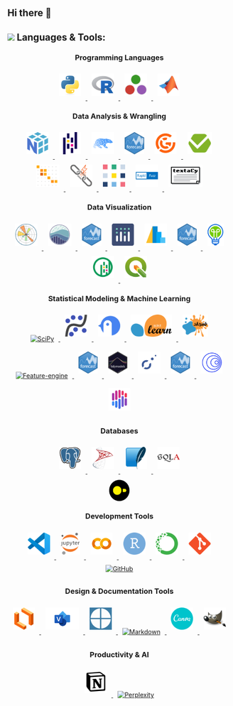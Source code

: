 ## Hi there 👋



<!-- LANGUAGES AND TOOLS SECTION -->
## <img src="https://media2.giphy.com/media/QssGEmpkyEOhBCb7e1/giphy.gif?cid=ecf05e47a0n3gi1bfqntqmob8g9aid1oyj2wr3ds3mg700bl&rid=giphy.gif" width ="25"> **Languages & Tools:**

<!-- > **Note:** All icon links and their sources are maintained in [assets/icon_links.md](assets/icon_links.md) for easy updates and maintenance. -->

<div align="center">

  <!-- Programming Languages -->
  <h3>Programming Languages</h3>
  <a href="https://www.python.org/" target="_blank"> <!-- Python -->
    <img style="margin: 10px" src="images/python-original.svg" alt="Python" height ="50"/>
  </a>
<a href="https://www.r-project.org/" target="_blank"> <!-- R -->
    <img style="margin: 10px" src="images/r-original.svg" alt="R" height ="50"/>
  </a>
  <a href="https://julialang.org/" target="_blank"> <!-- Julia -->
    <img style="margin: 10px" src="images/julia-original.svg" alt="Julia" height ="50"/>
  </a>
<a href="https://www.mathworks.com/products/matlab.html" target="_blank"> <!-- MATLAB -->
    <img style="margin: 10px" src="images/matlab-original.svg" alt="MATLAB" height ="50"/>
  </a>



  <!-- Data Analysis -->
  <h3>Data Analysis & Wrangling</h3>
<a href="https://numpy.org/doc/" target="_blank"> <!-- NumPy -->
    <img style="margin: 10px" src="images/numpy-original.svg" alt="NumPy" height ="50"/>
  </a>
  <a href="https://pandas.pydata.org/docs/" target="_blank"> <!-- Pandas -->
    <img style="margin: 10px" src="images/pandas-original.svg" alt="Pandas" height ="50"/>
  </a>
<a href="https://pola.rs/" target="_blank"> <!-- Polars -->
    <img style="margin: 10px" src="images/1.img" alt="Polars" height ="50"/>
  </a>
<a href="https://www.tidyverse.org/" target="_blank"> <!-- tidyverse -->
    <img style="margin: 10px" src="images/logo.png" alt="tidyverse" height ="50"/>
  </a>
<a href="https://greatexpectations.io/" target="_blank"> <!-- Great Expectations -->
    <img style="margin: 10px" src="images/2.img" alt="Great Expectations" height ="50"/>
  </a>
<a href="https://pandera.readthedocs.io/en/stable/" target="_blank"> <!-- Pandera -->
    <img style="margin: 10px" src="images/pandera-logo.png" alt="Pandera" height ="50"/>
  </a>
<a href="https://recordlinkage.readthedocs.io/en/latest/" target="_blank"> <!-- Recordlinkage -->
  <img style="margin: 10px" src="images/recordlinkage_icon.png" alt="Recordlinkage" height="50"/>
  </a>
<a href="https://moj-analytical-services.github.io/splink/index.html" target="_blank"> <!-- Splink -->
  <img style="margin: 10px" src="images/splink_icon.png" alt="Splink" height="50"/>
  </a>
<a href="https://github.com/dedupeio/dedupe" target="_blank"> <!-- Dedupe -->
    <img style="margin: 10px" src="images/3.img" alt="Dedupe" height ="50"/>
  </a>
<a href="https://rapidfuzz.github.io/RapidFuzz/" target="_blank"> <!-- RapidFuzz -->
    <img style="margin: 10px" src="images/4.img" alt="RapidFuzz" height ="50"/>
  </a>
<a href="https://textacy.readthedocs.io/en/latest/" target="_blank"> <!-- Textacy -->
    <img style="margin: 10px" src="images/5.img" alt="Textacy" height ="50"/>
  </a>

  </a>



  <!-- Data Visualization -->
  <h3>Data Visualization</h3>
<a href="https://matplotlib.org/" target="_blank"> <!-- Matplotlib -->
  <img style="margin: 10px" src="images/matplotlib-original.svg" alt="Matplotlib" height="50"/>
</a>
<a href="https://seaborn.pydata.org/index.html" target="_blank"> <!-- Seaborn -->
  <img style="margin: 10px" src="images/logo-mark-lightbg.svg" alt="Seaborn" height="50"/>
</a>
<a href="https://ggplot2.tidyverse.org/" target="_blank"> <!-- ggplot2 -->
    <img style="margin: 10px" src="images/logo.png" alt="ggplot2" height="50"/>
</a>
<a href="https://plotly.com/" target="_blank"> <!-- Plotly -->
    <img style="margin: 10px" src="images/plotly-original.svg" alt="Plotly" height="50"/>
</a>
<a href="https://altair-viz.github.io/" target="_blank"> <!-- Altair -->
  <img style="margin: 10px" src="images/6.img" alt="Altair" height="50"/>
</a>
<a href="https://holoviews.org/" target="_blank"> <!-- HoloViews -->
  <img style="margin: 10px" src="images/logo.png" alt="HoloViews" height="50"/>
</a>
<a href="https://lux-api.readthedocs.io/en/latest/" target="_blank"> <!-- Lux -->
  <img style="margin: 10px" src="images/lux_icon.png" alt="Lux" height="50"/>
</a>
<a href="https://geopandas.org/en/stable/" target="_blank"> <!-- GeoPandas -->
  <img style="margin: 10px" src="images/geopandas_icon.png" alt="GeoPandas" height="50"/>
</a>
<a href="https://qgis.org/" target="_blank"> <!-- QGis -->
  <img style="margin: 10px" src="images/2048px-QGIS_logo_new.svg.png" alt="QGis" height="50"/>
</a>


  <!-- Statistical Modeling & Machine Learning -->
  <h3>Statistical Modeling & Machine Learning</h3>
  <a href="https://scipy.org/" target="_blank"> <!-- SciPy -->
    <img style="margin: 10px" src="https://images.opencollective.com/scipy/c7e4afc/logo/256.png" alt="SciPy" height ="50"/>
  </a>
  <a href="https://www.statsmodels.org/stable/index.html" target="_blank"> <!-- Statsmodels -->
    <img style="margin: 10px" src="images/statsmodels-logo-v2-no-text.svg" alt="Statsmodels" height ="50"/>
  </a>
  <a href="https://pingouin-stats.org/build/html/index.html" target="_blank"> <!-- Pingouin -->
    <img style="margin: 10px" src="images/pingouin_icon.png" alt="Pingouin" height ="50"/>
  </a>
  <a href="https://scikit-learn.org/stable/" target="_blank"> <!-- Scikit-Learn -->
    <img style="margin: 10px" src="images/1200px-Scikit_learn_logo_small.svg.png" alt="Scikit-Learn" height ="50"/>
  </a>
 <a href="https://skrub-data.org/stable/" target="_blank"> <!-- Skrub -->
    <img style="margin: 10px" src="images/7.img" alt="Skrub" height ="50"/>
  <a href="https://feature-engine.trainindata.com/en/latest/" target="_blank"> <!-- Feature-engine -->
    <img style="margin: 10px" src="https://miro.medium.com/v2/resize:fit:442/0*3k3HjCYJ8-kxNNHR.png" alt="Feature-engine" height ="50"/>
  </a>
  <a href="https://rasbt.github.io/mlxtend/" target="_blank"> <!-- MLxtend -->
    <img style="margin: 10px" src="images/logo.png" alt="MLxtend" height ="50"/>
  </a>
  <a href="https://www.tidymodels.org/" target="_blank"> <!-- tidymodels -->
    <img style="margin: 10px" src="images/tidymodels.png" alt="SciPy" height ="50"/>
  </a>
   <a href="https://facebook.github.io/prophet/" target="_blank"> <!-- Prophet -->
    <img style="margin: 10px" src="images/facebook_prophet_icon.png" alt="Prophet" height ="50"/>
  </a>
   <a href="https://cran.r-project.org/web/packages/forecast/index.html" target="_blank"> <!-- Forecast -->
    <img style="margin: 10px" src="images/logo.png" alt="Forecast" height ="50"/>
  </a>
  <a href="https://unit8co.github.io/darts/" target="_blank"> <!-- Darts -->
    <img style="margin: 10px" src="images/darts_icon.png" alt="Darts" height ="50"/>
  </a>
  <a href="https://shap.readthedocs.io/en/latest/index.html" target="_blank"> <!-- Shap -->
    <img style="margin: 10px" src="images/shap_icon.png" alt="Shap" height ="50"/>
  </a>


<!-- Databases -->
  <h3>Databases</h3>
  <a href="https://www.postgresql.org/" target="_blank"> <!-- PostgreSQL -->
    <img style="margin: 10px" src="images/postgresql-original.svg" alt="PostgreSQL" height ="50"/>
  </a>
  <a href="https://www.microsoft.com/en-us/sql-server" target="_blank"> <!-- PostgreSQL -->
    <img style="margin: 10px" src="images/microsoftsqlserver-original.svg" alt="SQL Server" height ="50"/>
  </a>
  <a href="https://www.sqlite.org/docs.html" target="_blank"> <!-- SQLite -->
    <img style="margin: 10px" src="images/sqlite-original.svg" alt="SQLite" height ="50"/>
  </a>
  <a href="https://www.sqlalchemy.org/" target="_blank"> <!-- MySQL -->
    <img style="margin: 10px" src="images/sqlalchemy-original.svg" alt="SQLAlchemy" height="50"/>
  </a>
  <a href="https://duckdb.org/" target="_blank"> <!-- DuckDB -->
    <img style="margin: 10px; width: 50px; height: 50px; border-radius: 50%; display: block;" src="images/duckdb_icon.png" alt="DuckDB" height="50"/>
  </a>


  <!-- Development Tools -->
  <h3>Development Tools</h3>
  <a href="https://code.visualstudio.com/docs" target="_blank"> <!-- VScode -->
    <img style="margin: 10px" src="images/vscode-original.svg" alt="VSCode" height ="50"/>
  </a>
  <a href="https://jupyter.org/" target="_blank"> <!-- Jupyter -->
    <img style="margin: 10px" src="images/1200px-Jupyter_logo.svg.png" alt="Jupyter" height="50"/>
  </a>
  <a href="https://colab.research.google.com/" target="_blank"> <!-- Google Colab -->
    <img style="margin: 10px" src="images/colab_favicon_256px.png" alt="Google Colab" height="50"/>
  </a>
  <a href="https://posit.co/download/rstudio-desktop/" target="_blank"> <!-- R -->
    <img style="margin: 10px" src="images/rstudio-original.svg" alt="R Studio" height ="50"/>
  </a>
  <a href="https://www.anaconda.com/" target="_blank"> <!-- Anaconda -->
    <img style="margin: 10px" src="images/anaconda-original.svg" alt="Anaconda" height="50"/>
  </a>
  <a href="https://github.com/" target="_blank"> <!-- Git -->
    <img style="margin: 10px" src="images/git-original.svg" alt="Git" height ="50"/>
  </a>
  <a href="https://docs.github.com/en" target="_blank"> <!-- GitHub -->
    <img style="margin: 10px" src="https://www.cloudfoundry.org/wp-content/uploads/github-outline-1.png" alt="GitHub" height ="50"/>
  </a>



  <!-- Design & Documentation Tools -->
  <h3>Design & Documentation Tools</h3>
<a href="https://www.lucidchart.com/" target="_blank"> <!-- Lucidchart -->
  <img style="margin: 10px" src="images/lucidchart_icon.png" alt="Lucidchart" height="50" />
</a>
<a href="https://www.microsoft.com/en-us/microsoft-365/visio/flowchart-software" target="_blank"> <!-- Visio -->
  <img style="margin: 10px" src="images/Microsoft_Visio-Logo.wine.png" alt="Visio" height="50" />
</a>
<a href="https://quarto.org/" target="_blank"> <!-- Quarto -->
  <img style="margin: 10px" src="images/195922332-4308bb3c-ccfd-47e6-b6a6-f48b94c22fcf.svg" alt="Quarto" height="50" />
</a>
  <a href="https://www.markdownguide.org/" target="_blank"> <!-- Markdown -->
    <img style="margin: 10px" src="https://icons.veryicon.com/png/o/business/vscode-program-item-icon/markdown-4.png" alt="Markdown" height ="50"/>
  </a>
<a href="https://www.canva.com/" target="_blank"> <!-- Canva -->
  <img style="margin: 10px" src="images/canva-original.svg" alt="Canva" height="50" />
</a>
<a href="https://www.gimp.org/" target="_blank"> <!-- GIMP -->
  <img style="margin: 10px" src="images/gimp-original.svg" alt="GIMP" height="50" />
</a>


  <!-- Productivity & AI -->
  <h3>Productivity & AI</h3>
  <a href="https://www.notion.so/" target="_blank"> <!-- Notion -->
    <img style="margin: 10px" src="images/notion-original.svg" alt="Notion" height="50"/>
  </a>
  <a href="https://www.perplexity.ai/" target="_blank"> <!-- Perplexity -->
    <img style="margin: 10px" src="images/favicon.ico" alt="Perplexity" height="50"/>
  </a>

</div>
